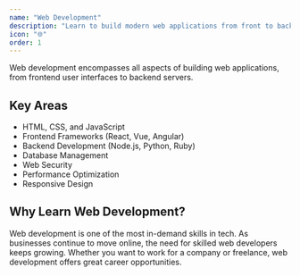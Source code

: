 ```yaml
---
name: "Web Development"
description: "Learn to build modern web applications from front to back"
icon: "🌐"
order: 1
---
```


Web development encompasses all aspects of building web applications, from frontend user interfaces to backend servers.

## Key Areas

- HTML, CSS, and JavaScript
- Frontend Frameworks (React, Vue, Angular)
- Backend Development (Node.js, Python, Ruby)
- Database Management
- Web Security
- Performance Optimization
- Responsive Design

## Why Learn Web Development?

Web development is one of the most in-demand skills in tech. As businesses continue to move online, the need for skilled web developers keeps growing. Whether you want to work for a company or freelance, web development offers great career opportunities.
